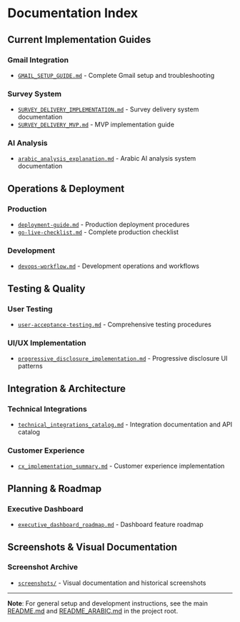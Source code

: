# Documentation Index

## Current Implementation Guides

### **Gmail Integration**
- [`GMAIL_SETUP_GUIDE.md`](GMAIL_SETUP_GUIDE.md) - Complete Gmail setup and troubleshooting

### **Survey System**
- [`SURVEY_DELIVERY_IMPLEMENTATION.md`](SURVEY_DELIVERY_IMPLEMENTATION.md) - Survey delivery system documentation
- [`SURVEY_DELIVERY_MVP.md`](SURVEY_DELIVERY_MVP.md) - MVP implementation guide

### **AI Analysis**
- [`arabic_analysis_explanation.md`](arabic_analysis_explanation.md) - Arabic AI analysis system documentation

## Operations & Deployment

### **Production**
- [`deployment-guide.md`](deployment-guide.md) - Production deployment procedures
- [`go-live-checklist.md`](go-live-checklist.md) - Complete production checklist

### **Development**
- [`devops-workflow.md`](devops-workflow.md) - Development operations and workflows

## Testing & Quality

### **User Testing**
- [`user-acceptance-testing.md`](user-acceptance-testing.md) - Comprehensive testing procedures

### **UI/UX Implementation**
- [`progressive_disclosure_implementation.md`](progressive_disclosure_implementation.md) - Progressive disclosure UI patterns

## Integration & Architecture

### **Technical Integrations**
- [`technical_integrations_catalog.md`](technical_integrations_catalog.md) - Integration documentation and API catalog

### **Customer Experience**
- [`cx_implementation_summary.md`](cx_implementation_summary.md) - Customer experience implementation

## Planning & Roadmap

### **Executive Dashboard**
- [`executive_dashboard_roadmap.md`](executive_dashboard_roadmap.md) - Dashboard feature roadmap

## Screenshots & Visual Documentation

### **Screenshot Archive**
- [`screenshots/`](screenshots/) - Visual documentation and historical screenshots

---

**Note**: For general setup and development instructions, see the main [README.md](../README.md) and [README_ARABIC.md](../README_ARABIC.md) in the project root.